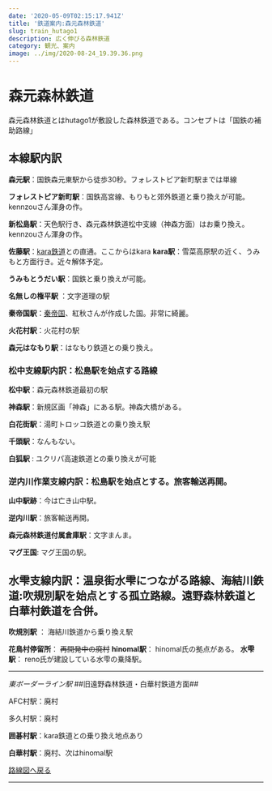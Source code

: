 ```yaml
---
date: '2020-05-09T02:15:17.941Z'
title: '鉄道案内:森元森林鉄道'
slug: train_hutago1
description: 広く伸びる森林鉄道
category: 観光、案内
image: ../img/2020-08-24_19.39.36.png
---
```

# [](https://wiki.morino.party/train_kara/)**森元森林鉄道**

森元森林鉄道とはhutago1が敷設した森林鉄道である。コンセプトは「国鉄の補助路線」

## 本線駅内訳

**森元駅**：国鉄森元東駅から徒歩30秒。フォレストピア新町駅までは単線

**フォレストピア新町駅**：国鉄高宮線、もりもと郊外鉄道と乗り換えが可能。kennzouさん渾身の作。

**新松島駅**：天色駅行き、森元森林鉄道松中支線（神森方面）はお乗り換え。kennzouさん渾身の作。

**佐藤駅**：[kara鉄道](https://wiki.morino.party/train_kara/)との直通。ここからはkara
**kara駅**：雪菜高原駅の近く、うみもと方面行き。近々解体予定。

**うみもとうだい駅**：国鉄と乗り換えが可能。

**名無しの権平駅** ：文字道理の駅

**秦帝国駅**：[秦帝国](https://wiki.morino.party/shin/)、紅秋さんが作成した国。非常に綺麗。

**火花村駅**：火花村の駅

**森元はなもり駅**：はなもり鉄道との乗り換え。

### 松中支線駅内訳：松島駅を始点する路線

**松中駅**：森元森林鉄道最初の駅

**神森駅**：新規区画「神森」にある駅。神森大橋がある。

**白花街駅**：湯町トロッコ鉄道との乗り換え駅

**千頭駅**：なんもない。

**白狐駅** : ユクリパ高速鉄道との乗り換えが可能

### 逆内川作業支線内訳：松島駅を始点とする。旅客輸送再開。

**山中駅跡**：今は亡き山中駅。

**逆内川駅**：旅客輸送再開。

**森元森林鉄道付属倉庫駅**：文字まんま。

**マグ王国**: マグ王国の駅。

## 水雫支線内訳：温泉街水雫につながる路線、海結川鉄道:吹規別駅を始点とする孤立路線。遠野森林鉄道と白華村鉄道を合併。

**吹規別駅** ：  海結川鉄道から乗り換え駅

**花鳥村停留所**：  <s> 再開発中の廃村</s>
**hinomal駅**：  hinomal氏の拠点がある。
**水雫駅**： reno氏が建設している水雫の乗降駅。
******
*﻿*東ボーダーライン駅**
##旧遠野森林鉄道・白華村鉄道方面##

AFC村駅：廃村

多久村駅：廃村

**囲碁村駅**：kara鉄道との乗り換え地点あり

**白華村駅**：廃村、次はhinomal駅　

[路線図へ戻る](https://wiki.morino.party/train)

- - -
